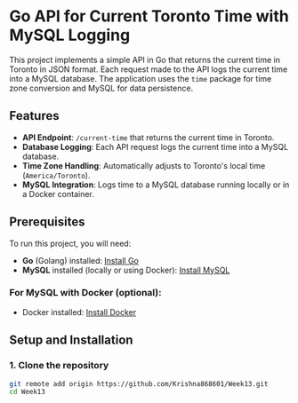 # Go API for Current Toronto Time with MySQL Logging

This project implements a simple API in Go that returns the current time in Toronto in JSON format. Each request made to the API logs the current time into a MySQL database. The application uses the `time` package for time zone conversion and MySQL for data persistence.

## Features

- **API Endpoint**: `/current-time` that returns the current time in Toronto.
- **Database Logging**: Each API request logs the current time into a MySQL database.
- **Time Zone Handling**: Automatically adjusts to Toronto's local time (`America/Toronto`).
- **MySQL Integration**: Logs time to a MySQL database running locally or in a Docker container.

## Prerequisites

To run this project, you will need:

- **Go** (Golang) installed: [Install Go](https://golang.org/doc/install)
- **MySQL** installed (locally or using Docker): [Install MySQL](https://dev.mysql.com/doc/refman/8.0/en/installing.html)

### For MySQL with Docker (optional):
- Docker installed: [Install Docker](https://docs.docker.com/get-docker/)

## Setup and Installation

### 1. Clone the repository
```bash
git remote add origin https://github.com/Krishna868601/Week13.git
cd Week13
